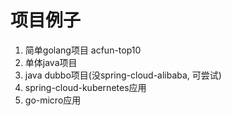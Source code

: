 # 项目例子

1. 简单golang项目 acfun-top10
2. 单体java项目
3. java dubbo项目(没spring-cloud-alibaba, 可尝试)
4. spring-cloud-kubernetes应用
5. go-micro应用

